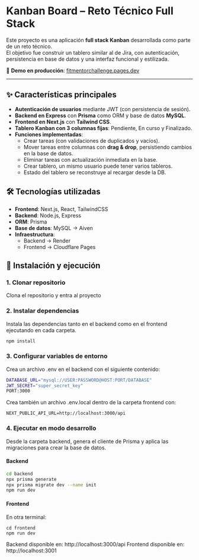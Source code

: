 # Kanban Board – Reto Técnico Full Stack

Este proyecto es una aplicación **full stack Kanban** desarrollada como parte de un reto técnico.  
El objetivo fue construir un tablero similar al de Jira, con autenticación, persistencia en base de datos y una interfaz funcional y estilizada.

🔗 **Demo en producción**: [fitmentorchallenge.pages.dev](https://fitmentorchallenge.pages.dev/login)

---

## ✨ Características principales
- **Autenticación de usuarios** mediante JWT (con persistencia de sesión).  
- **Backend en Express** con **Prisma** como ORM y base de datos **MySQL**.  
- **Frontend en Next.js** con **Tailwind CSS**.  
- **Tablero Kanban con 3 columnas fijas**: Pendiente, En curso y Finalizado.  
- **Funciones implementadas**:
  - Crear tareas (con validaciones de duplicados y vacíos).  
  - Mover tareas entre columnas con **drag & drop**, persistiendo cambios en la base de datos.  
  - Eliminar tareas con actualización inmediata en la base.
  - Crear tablero, un mismo usuario puede tener varios tableros.
  - Estado del tablero se reconstruye al recargar desde la DB.
  

## 🛠️ Tecnologías utilizadas
- **Frontend**: Next.js, React, TailwindCSS  
- **Backend**: Node.js, Express  
- **ORM**: Prisma  
- **Base de datos**: MySQL → Aiven
- **Infraestructura**:  
  - Backend → Render  
  - Frontend → Cloudflare Pages  

## 🚀 Instalación y ejecución

### 1. Clonar repositorio
Clona el repositorio y entra al proyecto

### 2. Instalar dependencias
Instala las dependencias tanto en el backend como en el frontend ejecutando en cada carpeta.
```bash
npm install
```

### 3. Configurar variables de entorno
Crea un archivo .env en el backend con el siguiente contenido:
```bash
DATABASE_URL="mysql://USER:PASSWORD@HOST:PORT/DATABASE"
JWT_SECRET="super_secret_key"
PORT:3000
```
Crea también un archivo .env.local dentro de la carpeta frontend con:
```
NEXT_PUBLIC_API_URL=http://localhost:3000/api
```
### 4. Ejecutar en modo desarrollo
Desde la carpeta backend, genera el cliente de Prisma y aplica las migraciones para crear la base de datos.
#### Backend
```bash
cd backend
npx prisma generate
npx prisma migrate dev --name init
npm run dev
```
#### Frontend
En otra terminal:
```
cd frontend
npm run dev
```
Backend disponible en: http://localhost:3000/api
Frontend disponible en: http://localhost:3001


